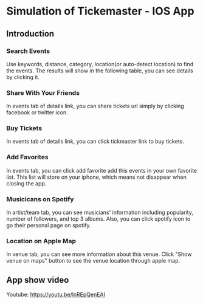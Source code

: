 # Simulation of Tickemaster - IOS App

## Introduction

### Search Events
Use keywords, distance, category, location(or auto-detect location) to find the events.
The results will show in the following table, you can see details by clicking it.

### Share With Your Friends
In events tab of details link, you can share tickets url simply by clicking facebook or twitter icon.

### Buy Tickets
In events tab of details link, you can click tickmaster link to buy tickets.

### Add Favorites
In events tab, you can click add favorite add this events in your own favorite list.
This list will store on your iphone, which means not disappear when closing the app.

### Musicicans on Spotify
In artist/team tab, you can see musicians' information including popularity, number of followers, and top 3 albums.
Also, you can click spotify icon to go their personal page on spotify.

### Location on Apple Map
In venue tab, you can see more information about this venue.
Click "Show venue on maps" button to see the venue location through apple map.

## App show video
Youtube: https://youtu.be/lnREpQenEAI
